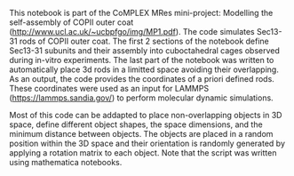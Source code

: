 This notebook is part of the CoMPLEX MRes mini-project: Modelling the self-assembly of COPII outer coat (http://www.ucl.ac.uk/~ucbpfgo/img/MP1.pdf). The code simulates Sec13-31 rods of COPII outer coat. The first 2 sections of the notebook define Sec13-31 subunits and their assembly into cuboctahedral cages observed during in-vitro experiments. The last part of the notebook was written to automatically place 3d rods in a limitted space avoiding their overlapping. As an output, the code provides the coordinates of a priori defined rods. These coordinates were used as an input for LAMMPS (https://lammps.sandia.gov/) to perform molecular dynamic simulations. 

Most of this code can be addapted to place non-overlapping objects in 3D space, define different object shapes, the space dimensions, and the minimum distance between objects. The objects are placed in a random position within the 3D space and their orientation is randomly generated by applying a rotation matrix to each object. Note that the script was written using mathematica notebooks. 

